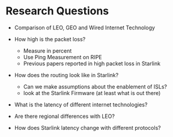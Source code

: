 # Research Questions

- Comparison of LEO, GEO and Wired Internet Technology

- How high is the packet loss?
	- Measure in percent
	- Use Ping Measurement on RIPE
	- Previous papers reported in high packet loss in Starlink
- How does the routing look like in Starlink?
	- Can we make assumptions about the enablement of ISLs?
	- look at the Starlink Firmware (at least what is out there)
- What is the latency of different internet technologies?
- Are there regional differences with LEO?
- How does Starlink latency change with different protocols?

